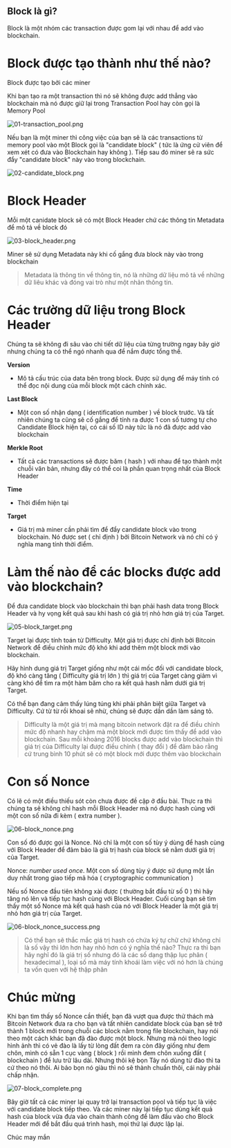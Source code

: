 
## Block là gì?

Block là một nhóm các transaction được gom lại với nhau để add vào blockchain.

# Block được tạo thành như thế nào?

Block được tạo bởi các miner

Khi bạn tạo ra một transaction thì nó sẽ không được add thẳng vào blockchain mà nó được giữ lại trong Transaction Pool hay còn gọi là Memory Pool

![01-transaction_pool.png](images/01-transaction_pool.png)

Nếu bạn là một miner thì công việc của bạn sẽ là các transactions từ memory pool vào một Block gọi là "candidate block" ( tức là ứng cử viên để xem xét có đưa vào Blockchain hay không ). Tiếp sau đó miner sẽ ra sức đẩy "candidate block" này vào trong blockchain.

![02-candidate_block.png](images/02-candidate_block.png)

# Block Header

Mỗi một canidate block sẽ có một Block Header chứ các thông tin Metadata để mô tả về block đó

![03-block_header.png](images/03-block_header.png)

Miner sẽ sử dụng Metadata này khi cố gắng đưa block này vào trong blockchain

> Metadata là thông tin về thông tin, nó là những dữ liệu mô tả về những dữ liêu khác và đóng vai trò như một nhãn thông tin.

# Các trường dữ liệu trong Block Header

Chúng ta sẽ không đi sâu vào chi tiết dữ liệu của từng trường ngay bây giờ nhưng chúng ta có thể ngó nhanh qua để nắm được tổng thể.

**Version**

* Mô tả cấu trúc của data bên trong block. Được sử dụng để máy tính có thể đọc nội dung của mỗi block một cách chính xác.

**Last Block**

* Một con số nhận dạng ( identification number ) về block trước.  Và tất nhiên chúng ta cũng sẽ cố gắng để tính ra được 1 con số tương tự cho Candidate Block hiện tại, có cái số ID này tức là nó đã được add vào blockchain

**Merkle Root**

* Tất cả các transactions sẽ được băm ( hash ) với nhau để tạo thành một chuỗi văn bản, nhưng đây có thể coi là phần quan trọng nhất của Block Header

**Time**

* Thời điểm hiện tại

**Target**

* Giá trị mà miner cần phải tìm để đẩy candidate block vào trong blockchain. Nó được set ( chỉ định ) bởi Bitcoin Network và nó chỉ có ý nghĩa mang tính thời điểm.

# Làm thế nào để các blocks được add vào blockchain?

Để đưa candidate block vào blockchain thì bạn phải hash data trong Block Header và hy vọng kết quả sau khi hash có giá trị nhỏ hơn giá trị của Target.

![05-block_target.png](images/05-block_target.png)

Target lại được tính toán từ Difficulty. Một giá trị được chỉ định bởi Bitcoin Network để điều chỉnh mức độ khó khi add thêm một block mới vào blockchain.

Hãy hình dung giá trị Target giống như một cái mốc đối với candidate block,  độ khó càng tăng ( Difficulty giá trị lớn ) thì giá trị của Target càng giảm vì càng khó để tìm ra một hàm băm cho ra kết quả hash nằm dưới giá trị Target.

Có thể bạn đang cảm thấy lúng túng khi phải phân biệt giữa Target và Difficulty. Cứ từ từ rồi khoai sẽ nhừ, chúng sẽ được dần dần làm sáng tỏ.

> Difficulty là một giá trị mà mạng bitcoin network đặt ra để điều chỉnh mức độ nhanh hay chậm mà một block mới được tìm thấy để add vào blockchain. Sau mỗi khoảng 2016 blocks được add vào blockchain thì giá trị của Difficulty lại được điều chỉnh ( thay đổi ) để đảm bảo rằng cứ trung bình 10 phút sẽ có một block mới được thêm  vào blockchain

# Con số Nonce

Có lẽ có một điều thiếu sót còn chưa được đề cập ở đầu bài. Thực ra thì chúng ta sẽ không chỉ hash mỗi Block Header mà nó được hash cùng với một con số nữa đi kèm ( extra number ).

![06-block_nonce.png](images/06-block_nonce.png)

Con số đó được gọi là Nonce. Nó chỉ là một con số tùy ý dùng để hash cùng với Block Header để đảm bảo là giá trị hash của block sẽ nằm dưới giá trị của Target.

Nonce: *number used once*. Một con số dùng tùy ý được sử dụng một lần duy nhất trong giao tiếp mã hóa ( cryptographic communication )

Nếu số Nonce đầu tiên không xài được ( thường bắt đầu từ số 0 ) thì hãy tăng nó lên và tiếp tục hash cùng với Block Header. Cuối cùng bạn sẽ tìm thấy một số Nonce mà kết quả hash của nó với Block Header là một giá trị nhỏ hơn giá trị của Target.

![06-block_nonce_success.png](images/06-block_nonce_success.png)

> Có thể bạn sẽ thắc mắc giá trị hash có chứa ký tự chữ chứ không chỉ là số vậy thì lớn hơn hay nhỏ hơn có ý nghĩa thế nào?  Thực ra thì bạn hãy nghĩ đó là giá trị số nhưng đó là các số dạng thập lục phân ( hexadecimal ), loại số mà máy tính khoái làm việc với nó hơn là chúng ta vốn quen với hệ thập phân

# Chúc mừng

Khi bạn tìm thấy số Nonce cần thiết, bạn đã vượt qua được thử thách mà Bitcoin Network đưa ra cho bạn và tất nhiên candidate block của bạn sẽ trở thành 1 block mới trong chuỗi các block nằm trong file blockchain, hay nói theo một cách khác bạn đã đào được một block. Nhưng mà nói theo logic hình ảnh thì có vẻ đào là lấy từ lòng đất đem ra còn đây giống như đem chôn, mình có sẵn 1 cục vàng ( block ) rồi mình đem chôn xuống đất ( blockchain ) để lưu trữ lâu dài. Nhưng thôi kệ bọn Tây nó dùng từ đào thì ta cứ theo nó thôi. Ai bảo bọn nó giàu thì nó sẽ thành chuẩn thôi, cái này phải chấp nhận.

![07-block_complete.png](images/07-block_complete.png)

Bây giờ tất cả các miner lại quay trở lại transaction pool và tiếp tục là việc với candidate block tiếp theo. Và các miner này lại tiếp tục dùng kết quả hash của block vừa đưa vào chain thành công để làm đầu vào cho Block Header mới để bắt đầu quá trình hash, mọi thứ lại được lặp lại.

Chúc may mắn
